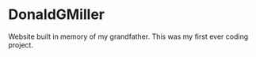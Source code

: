 DonaldGMiller
=============

Website built in memory of my grandfather. This was my first ever coding project.